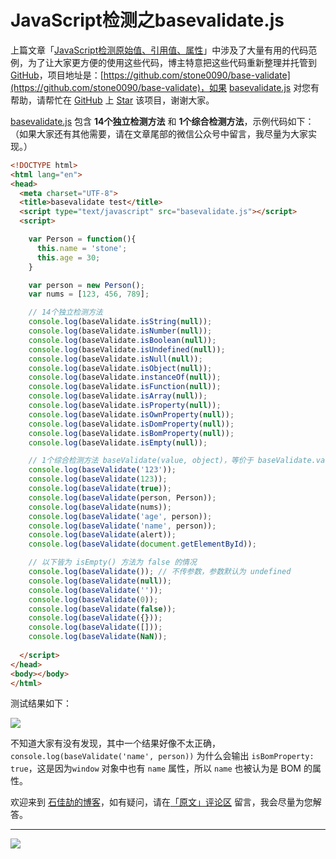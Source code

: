 # JavaScript检测之basevalidate.js


上篇文章「[JavaScript检测原始值、引用值、属性](http://shijiajie.com/2016/06/20/javascript-maintainable-javascript-validate1/)」中涉及了大量有用的代码范例，为了让大家更方便的使用这些代码，博主特意把这些代码重新整理并托管到 [GitHub](https://github.com/stone0090/base-validate)，项目地址是：[https://github.com/stone0090/base-validate](https://github.com/stone0090/base-validate)，如果 [basevalidate.js](https://github.com/stone0090/base-validate) 对您有帮助，请帮忙在 [GitHub](https://github.com/stone0090/base-validate) 上 [Star](https://github.com/stone0090/base-validate) 该项目，谢谢大家。

[basevalidate.js](https://github.com/stone0090/base-validate) 包含 **14个独立检测方法** 和 **1个综合检测方法**，示例代码如下：（如果大家还有其他需要，请在文章尾部的微信公众号中留言，我尽量为大家实现。）

``` html
<!DOCTYPE html>
<html lang="en">
<head>
  <meta charset="UTF-8">
  <title>basevalidate test</title>
  <script type="text/javascript" src="basevalidate.js"></script>
  <script>

    var Person = function(){
      this.name = 'stone';
      this.age = 30;
    }

    var person = new Person();
    var nums = [123, 456, 789];

    // 14个独立检测方法
    console.log(baseValidate.isString(null));
    console.log(baseValidate.isNumber(null));
    console.log(baseValidate.isBoolean(null));
    console.log(baseValidate.isUndefined(null));
    console.log(baseValidate.isNull(null));
    console.log(baseValidate.isObject(null));
    console.log(baseValidate.instanceOf(null));
    console.log(baseValidate.isFunction(null));
    console.log(baseValidate.isArray(null));
    console.log(baseValidate.isProperty(null));
    console.log(baseValidate.isOwnProperty(null));
    console.log(baseValidate.isDomProperty(null));
    console.log(baseValidate.isBomProperty(null));
    console.log(baseValidate.isEmpty(null));

    // 1个综合检测方法 baseValidate(value, object)，等价于 baseValidate.validateAll(value ,object)
    console.log(baseValidate('123'));
    console.log(baseValidate(123));
    console.log(baseValidate(true));
    console.log(baseValidate(person, Person));
    console.log(baseValidate(nums));
    console.log(baseValidate('age', person));
    console.log(baseValidate('name', person));
    console.log(baseValidate(alert));
    console.log(baseValidate(document.getElementById));

    // 以下皆为 isEmpty() 方法为 false 的情况
    console.log(baseValidate()); // 不传参数，参数默认为 undefined
    console.log(baseValidate(null));
    console.log(baseValidate(''));
    console.log(baseValidate(0));
    console.log(baseValidate(false));
    console.log(baseValidate({}));
    console.log(baseValidate([]));
    console.log(baseValidate(NaN));
    
  </script>
</head>
<body></body>
</html>
```

测试结果如下：

![](http://7xkhp9.com1.z0.glb.clouddn.com/blog/javascript-maintainable-javascript-basevalidatejs/1.png?imageView2/2/w/830/interlace/1/q/100)

不知道大家有没有发现，其中一个结果好像不太正确，`console.log(baseValidate('name', person))` 为什么会输出 `isBomProperty: true`，这是因为`window` 对象中也有 `name` 属性，所以 `name` 也被认为是 BOM 的属性。


欢迎来到 [石佳劼的博客](http://shijiajie.com)，如有疑问，请在[「原文」评论区](http://shijiajie.com/2016/06/25/javascript-maintainable-javascript-basevalidatejs/#ds-thread) 留言，我会尽量为您解答。

---
![](http://7xkhp9.com1.z0.glb.clouddn.com/blog/other/blog_statement_20160618_01.png?imageView2/2/w/650/interlace/1/q/100)